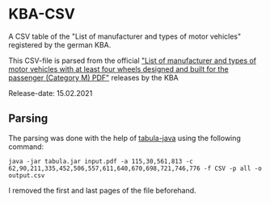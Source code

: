 # KBA-CSV
A CSV table of the "List of manufacturer and types of motor vehicles" registered by the german KBA.

This CSV-file is parsed from the official ["List of manufacturer and types
of motor vehicles with at least four wheels designed and built for the passenger (Category M) PDF"](https://www.kba.de/DE/Statistik/Verzeichnisse/verzeichnisse_node.html) releases by the KBA

Release-date: 15.02.2021

## Parsing

The parsing was done with the help of [tabula-java](https://github.com/tabulapdf/tabula-java) using the following command:

```
java -jar tabula.jar input.pdf -a 115,30,561,813 -c 62,90,211,335,452,506,557,611,640,670,698,721,746,776 -f CSV -p all -o output.csv
```

I removed the first and last pages of the file beforehand.
